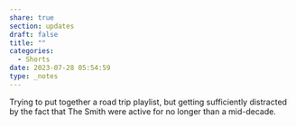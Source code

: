 ```yaml
---
share: true
section: updates
draft: false
title: ""
categories:
  - Shorts
date: 2023-07-28 05:54:59
type: _notes
---
```


Trying to put together a road trip playlist, but getting sufficiently distracted by the fact that The Smith were active for no longer than a mid-decade.
